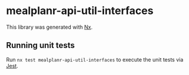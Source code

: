 # mealplanr-api-util-interfaces

This library was generated with [Nx](https://nx.dev).

## Running unit tests

Run `nx test mealplanr-api-util-interfaces` to execute the unit tests via [Jest](https://jestjs.io).
